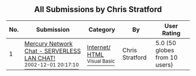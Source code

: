﻿<div align="center">

## All Submissions by Chris Stratford

</div>

No.  | Submission | Category | By   | User Rating
---- | ---------- | -------- | ---- | -----------
1 | [Mercury Network Chat \- SERVERLESS LAN CHAT\!<br /><sup>2002-12-01 20:17:10</sup>](https://github.com/Planet-Source-Code/chris-stratford-mercury-network-chat-serverless-lan-chat__1-41592) | [Internet/ HTML<br /><sup>Visual Basic</sup>](../ByCategory/internet-html__1-34.md) | Chris Stratford | 5.0 (50 globes from 10 users)

